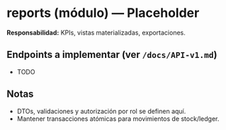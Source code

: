 # reports (módulo) — Placeholder
**Responsabilidad:** KPIs, vistas materializadas, exportaciones.

## Endpoints a implementar (ver `/docs/API-v1.md`)
- TODO

## Notas
- DTOs, validaciones y autorización por rol se definen aquí.
- Mantener transacciones atómicas para movimientos de stock/ledger.
